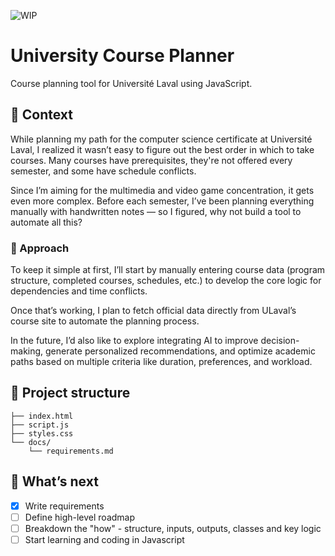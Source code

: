 ![WIP](https://img.shields.io/badge/status-WIP-yellow)

# University Course Planner

Course planning tool for Université Laval using JavaScript.

## 📖 Context

While planning my path for the computer science certificate at Université Laval, I realized it wasn’t easy to figure out the best order in which to take courses. Many courses have prerequisites, they're not offered every semester, and some have schedule conflicts.

Since I’m aiming for the multimedia and video game concentration, it gets even more complex. Before each semester, I’ve been planning everything manually with handwritten notes — so I figured, why not build a tool to automate all this?


### 🧪 Approach

To keep it simple at first, I’ll start by manually entering course data (program structure, completed courses, schedules, etc.) to develop the core logic for dependencies and time conflicts.

Once that’s working, I plan to fetch official data directly from ULaval’s course site to automate the planning process.

In the future, I’d also like to explore integrating AI to improve decision-making, generate personalized recommendations, and optimize academic paths based on multiple criteria like duration, preferences, and workload.

## 📁 Project structure

```
├── index.html
├── script.js
├── styles.css
└── docs/
    └── requirements.md
```

## 🚀 What’s next

- [x] Write requirements
- [ ] Define high-level roadmap
- [ ] Breakdown the "how" - structure, inputs, outputs, classes and key logic
- [ ] Start learning and coding in Javascript
